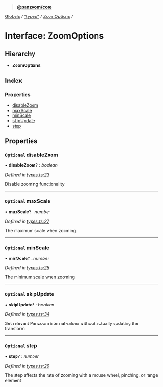 > **[@panzoom/core](../README.md)**

[Globals](../globals.md) / ["types"](../modules/_types_.md) / [ZoomOptions](_types_.zoomoptions.md) /

# Interface: ZoomOptions

## Hierarchy

* **ZoomOptions**

## Index

### Properties

* [disableZoom](_types_.zoomoptions.md#optional-disablezoom)
* [maxScale](_types_.zoomoptions.md#optional-maxscale)
* [minScale](_types_.zoomoptions.md#optional-minscale)
* [skipUpdate](_types_.zoomoptions.md#optional-skipupdate)
* [step](_types_.zoomoptions.md#optional-step)

## Properties

### `Optional` disableZoom

• **disableZoom**? : *boolean*

*Defined in [types.ts:23](https://github.com/timmywil/panzoom/blob/54eb41a/src/types.ts#L23)*

Disable zooming functionality

___

### `Optional` maxScale

• **maxScale**? : *number*

*Defined in [types.ts:27](https://github.com/timmywil/panzoom/blob/54eb41a/src/types.ts#L27)*

The maximum scale when zooming

___

### `Optional` minScale

• **minScale**? : *number*

*Defined in [types.ts:25](https://github.com/timmywil/panzoom/blob/54eb41a/src/types.ts#L25)*

The minimum scale when zooming

___

### `Optional` skipUpdate

• **skipUpdate**? : *boolean*

*Defined in [types.ts:34](https://github.com/timmywil/panzoom/blob/54eb41a/src/types.ts#L34)*

Set relevant Panzoom internal values without
actually updating the transform

___

### `Optional` step

• **step**? : *number*

*Defined in [types.ts:29](https://github.com/timmywil/panzoom/blob/54eb41a/src/types.ts#L29)*

The step affects the rate of zooming with a mouse wheel, pinching, or range element